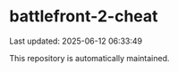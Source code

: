 # battlefront-2-cheat

Last updated: 2025-06-12 06:33:49

This repository is automatically maintained.

